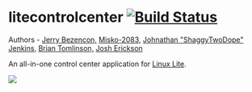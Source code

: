 litecontrolcenter [![Build Status][BS img]][Build Status]
=================
[Build Status]: https://travis-ci.org/shaggytwodope/litecontrolcenter
[BS img]: https://api.travis-ci.org/shaggytwodope/litecontrolcenter.png

Authors - [Jerry Bezencon,](https://github.com/linuxlite/)
[Misko-2083,](https://github.com/Misko-2083/)
[Johnathan "ShaggyTwoDope" Jenkins,](https://github.com/shaggytwodope/)
[Brian Tomlinson,](https://github.com/darthlukan)
[Josh Erickson](https://github.com/snoj)

An all-in-one control center application for [Linux Lite](https://linuxliteos.com).

![](http://i.imgur.com/uF8q9ZT.png)
